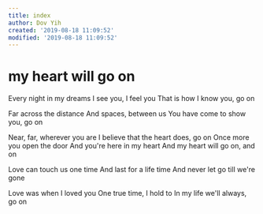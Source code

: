 ```yaml
---
title: index
author: Dov Yih
created: '2019-08-18 11:09:52'
modified: '2019-08-18 11:09:52'
---
```


# my heart will go on

Every night in my dreams
I see you, I feel you
That is how I know you, go on

Far across the distance
And spaces, between us
You have come to show you, go on

Near, far, wherever you are
I believe that the heart does, go on
Once more you open the door
And you're here in my heart
And my heart will go on, and on

Love can touch us one time
And last for a life time
And never let go till we're gone

Love was when I loved you
One true time, I hold to
In my life we'll always, go on
